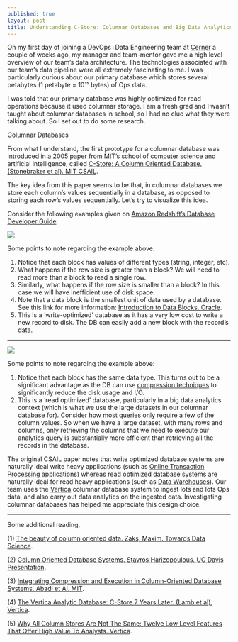 ```yaml
---
published: true
layout: post
title: Understanding C-Store: Columnar Databases and Big Data Analytics
---
```


On my first day of joining a DevOps+Data Engineering team at [Cerner](https://www.cerner.com/) a couple of weeks ago, my manager and team-mentor gave me a high level overview of our team’s data architecture. The technologies associated with our team’s data pipeline were all extremely fascinating to me. I was particularly curious about our primary database which stores several petabytes (1 petabyte = 10¹⁵ bytes) of Ops data.

I was told that our primary database was highly optimized for read operations because it used columnar storage. I am a fresh grad and I wasn’t taught about columnar databases in school, so I had no clue what they were talking about. So I set out to do some research.

Columnar Databases

From what I understand, the first prototype for a columnar database was introduced in a 2005 paper from MIT’s school of computer science and artificial intelligence, called [C-Store: A Column Oriented Database. (Stonebraker et al). MIT CSAIL](http://db.csail.mit.edu/projects/cstore/vldb.pdf).

The key idea from this paper seems to be that, in columnar databases we store each column’s values sequentially in a database, as opposed to storing each row’s values sequentially. Let’s try to visualize this idea.

Consider the following examples given on [Amazon Redshift’s Database Developer Guide](https://docs.aws.amazon.com/redshift/latest/dg/c_columnar_storage_disk_mem_mgmnt.html).

![]({{site.baseurl}}/images/columnar_dbs_images/example_1.png)

Some points to note regarding the example above:

1. Notice that each block has values of different types (string, integer, etc).
1. What happens if the row size is greater than a block? We will need to read more than a block to read a single row.
1. Similarly, what happens if the row size is smaller than a block? In this case we will have inefficient use of disk space.
1. Note that a data block is the smallest unit of data used by a database. See this link for more information: [Introduction to Data Blocks. Oracle](https://docs.oracle.com/cd/B19306_01/server.102/b14220/logical.htm).
1. This is a ‘write-optimized’ database as it has a very low cost to write a new record to disk. The DB can easily add a new block with the record’s data.

---

![]({{site.baseurl}}/images/columnar_dbs_images/example_2.png)

Some points to note regarding the example above:

1. Notice that each block has the same data type. This turns out to be a significant advantage as the DB can use [compression techniques](http://db.csail.mit.edu/projects/cstore/abadisigmod06.pdf) to significantly reduce the disk usage and I/O.
1. This is a ‘read optimized’ database, particularly in a big data analytics context (which is what we use the large datasets in our columnar database for). Consider how most queries only require a few of the column values. So when we have a large dataset, with many rows and columns, only retrieving the columns that we need to execute our analytics query is substantially more efficient than retrieving all the records in the database.

The original CSAIL paper notes that write optimized database systems are naturally ideal write heavy applications (such as [Online Transaction Processing](https://docs.microsoft.com/en-us/azure/architecture/data-guide/relational-data/online-transaction-processing) applications) whereas read optimized database systems are naturally ideal for read heavy applications (such as [Data Warehouses](https://aws.amazon.com/data-warehouse/)). Our team uses the [Vertica](https://www.vertica.com/) columnar database system to ingest lots and lots Ops data, and also carry out data analytics on the ingested data. Investigating columnar databases has helped me appreciate this design choice.

---

Some additional reading,

(1) [The beauty of column oriented data. Zaks, Maxim. Towards Data Science](https://towardsdatascience.com/the-beauty-of-column-oriented-data-2945c0c9f560).

(2) [Column Oriented Database Systems. Stavros Harizopoulous. UC Davis Presentation](https://web.cs.ucdavis.edu/~green/courses/ecs165b-s10/Column_Store_Tutorial_VLDB09.pdf).

(3) [Integrating Compression and Execution in Column-Oriented Database Systems. Abadi et Al. MIT](http://www.cs.yale.edu/homes/dna/papers/abadisigmod06.pdf).

(4) [The Vertica Analytic Database: C-Store 7 Years Later. (Lamb et al). Vertica](http://vldb.org/pvldb/vol5/p1790_andrewlamb_vldb2012.pdf).

(5) [Why All Column Stores Are Not The Same: Twelve Low Level Features That Offer High Value To Analysts. Vertica](https://www.vertica.com/wp-content/uploads/2018/05/why_all_column_stores_are_not_the_same_wp.pdf).
